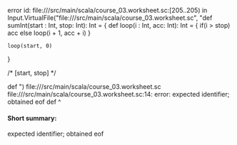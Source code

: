 error id: file://<WORKSPACE>/src/main/scala/course_03.worksheet.sc:[205..205) in Input.VirtualFile("file://<WORKSPACE>/src/main/scala/course_03.worksheet.sc", "def sumInt(start : Int, stop: Int): Int = {
    def loop(i : Int, acc: Int): Int = {
        if(i > stop)  acc
        else loop(i + 1, acc + i)
    }

    loop(start, 0)
}

/* 
    [start, stop]
 */

def ")
file://<WORKSPACE>/src/main/scala/course_03.worksheet.sc
file://<WORKSPACE>/src/main/scala/course_03.worksheet.sc:14: error: expected identifier; obtained eof
def 
    ^
#### Short summary: 

expected identifier; obtained eof